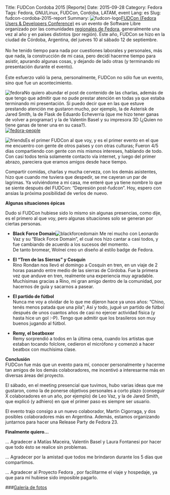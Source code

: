 Title: FUDCon Cordoba 2015 [Reporte]
Date: 2015-09-28
Category: Fedora
Tags: Fedora, GNU/Linux, FUDCon, Cordoba, LATAM, event
Lang: es
Slug: fudcon-cordoba-2015-report
Summary: <img alt="fudcon-logo" src="/images/article/2015/09/fudcon2015.png" class="alignright">[FUDCon (Fedora Users & Developers Conference)](https://fudcon.fedoraproject.org/) es un evento de Software Libre organizado por las comunidades [regionales de Fedora](http://fedoraproject.org/wiki/Ambassadors#Where_are_we.3F), generalmente una vez al año y en países distintos (por región). Éste año, FUDCon se hizo en la ciudad de Córdoba, Argentina, del jueves 10 al sábado 12 de septiembre.</br></br>No he tenido tiempo para nada por cuestiones laborales y personales, más que nada, la construcción de mi casa, pero decidí hacerme tiempo para asistir, apurando algunas cosas, y dejando de lado otras (y terminando mi presentación durante el evento).</br></br>Éste esfuerzo valió la pena, personalmente, FUDCon no sólo fue un evento, sino que fue un acontecimiento.

<img alt="fedora" src="/images/static/fedora-150.png" class="alignleft">No quiero abundar el post de contenido de las charlas, además de que tengo que admitir que no pude prestar atención en todas ya que estaba terminando mi presentación. Si puedo decir que en las que estuve prestando atención me gustaron mucho, por ejemplo, la de Asterisk de Jared Smith, la de Flask de Eduardo Echeverria (que me hizo tener ganas de volver a programar) y la de Valentín Basel y su impresora 3D (¿Quien no tiene ganas de tener una en su casa?).  
[![fedora-people](/images/article/2015/09/fudcon-people.png)](/images/article/2015/09/fudcon-people.png)  

<img alt="friends" src="https://fedoraproject.org/w/uploads/4/4d/4Foundations-friends100px.png" class="alignright">Es el primer FUDCon al que voy, y es el primer evento en el que me encuentro con gente de otros países y con otras culturas; Fueron 4/5 días compartiendo con gente con mis mismos intereses, hablando de todo. Con casi todos tenía solamente contacto vía internet, y luego del primer abrazo, pareciera que eramos amigos desde hace tiempo.  

Compartir comidas, charlas y mucha cerveza, con los demás asistentes, hizo que cuando me tuviera que despedir, se me cayeran un par de lagrimas. Ya volviéndome a mi casa, me enteré que ya tiene nombre lo que se siente después del FUDCon: “Depresión post-fudcon”. Hoy, espero con ansias la próxima posibilidad de verlos de nuevo.  

**Algunas situaciones épicas**  

Dudo si FUDCon hubiese sido lo mismo sin algunas presencias, como dije, es el primero al que voy, pero algunas situaciones solo se generan por ciertas personas.  

* **Black Force Domain**<img alt="blackforcedomain" src="/images/article/2015/09/blackforcedomain.png" class="alignright">
  Me reí mucho con Leonardo Vaz y su “Black Force Domain”, el cual nos hizo cantar a casi todos, y fue cambiando de acuerdo a los sucesos del momento.  
  De tanto bromear, Wolnei creo un diseño al estilo badge de Fedora.  

* **El “Tren de las Sierras” y Cosquín**  
  Rino Rondan nos llevó el domingo a Cosquín en tren, en un viaje de 2 horas pasando entre medio de las sierras de Córdoba. Fue la primera vez que anduve en tren, realmente una experiencia muy agradable. Muchísimas gracias a Rino, mi gran amigo dentro de la comunidad, por hacernos de guía y sacarnos a pasear.  

* **El partido de fútbol**  
  Nunca me voy a olvidar de lo que me dijeron hace ya unos años: “Chino, tenés menos patada que una pila”; Así y todo, jugué un partido de fútbol después de unos cuantos años de casi no ejercer actividad física (y hasta hice un gol :-P). Tengo que admitir que los brasileros son muy buenos jugando al fútbol.  

* **Remy, el beatboxer**  
  Remy sorprendió a todos en la última cena, cuando los artistas que estaban tocando folclore, cedieron el micrófono y comenzó a hacer beatbox con muchísima clase.  


**Conclusión**  
FUDCon fue más que un evento para mí, conocer personalmente y hacerme tan amigos de los demás colaboradores, me incentivó a interesarme más en diversas áreas del proyecto.  

El sábado, en el meeting presencial que tuvimos, hubo varias ideas que me gustaron, como la de ponerse objetivos personales a corto plazo (conseguir X colaboradores en un año, por ejemplo) de Leo Vaz, y la de Jared Smith, que explicó (y adhiero) en que el primer paso es siempre ser usuario.  

El evento trajo consigo a un nuevo colaborador, Martín Cigorraga, y dos posibles colaboradores más en Argentina. Además, estamos organizando juntarnos para hacer una Release Party de Fedora 23.  

**Finalmente quiero…**

… Agradecer a Matías Maceira, Valentín Basel y Laura Fontanesi por hacer que todo ésto se realice sin problemas.

… Agradecer por la amistad que todos me brindaron durante los 5 días que compartimos.

… Agradecer al Proyecto Fedora , por facilitarme el viaje y hospedaje, ya que para mí hubiese sido imposible pagarlo.

###<a href="/images/galleries/2015/FUDConCordoba2015" target="_blank">Galería de fotos</a>
